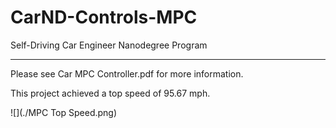 # CarND-Controls-MPC
Self-Driving Car Engineer Nanodegree Program

---

Please see Car MPC Controller.pdf for more information.

This project achieved a top speed of 95.67 mph.


![](./MPC Top Speed.png)

